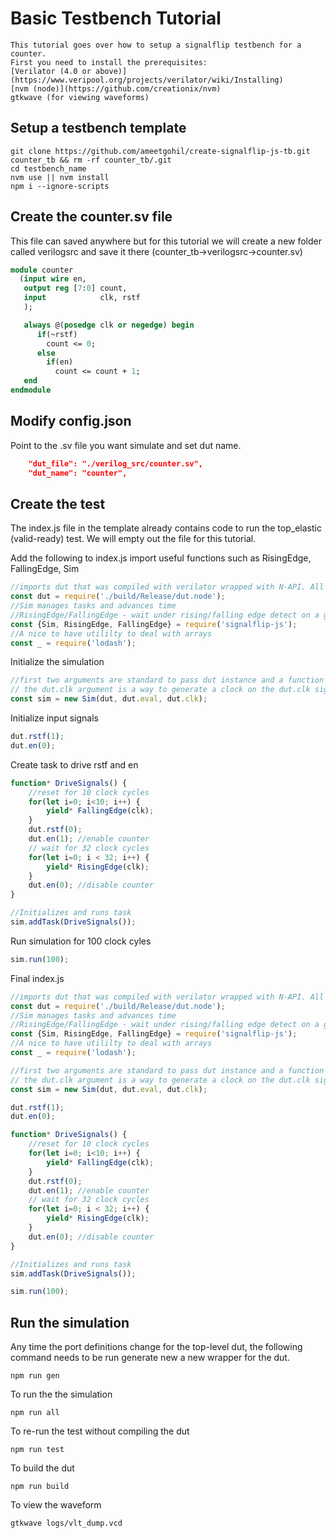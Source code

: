 # Basic Testbench Tutorial
	This tutorial goes over how to setup a signalflip testbench for a counter.
	First you need to install the prerequisites: 
	[Verilator (4.0 or above)](https://www.veripool.org/projects/verilator/wiki/Installing)
	[nvm (node)](https://github.com/creationix/nvm)
	gtkwave (for viewing waveforms)
	
## Setup a testbench template
```
git clone https://github.com/ameetgohil/create-signalflip-js-tb.git counter_tb && rm -rf counter_tb/.git
cd testbench_name
nvm use || nvm install
npm i --ignore-scripts
```

## Create the counter.sv file
This file can saved anywhere but for this tutorial we will create a new folder called verilogsrc and save it there (counter_tb->verilogsrc->counter.sv)
```systemverilog
module counter
  (input wire en,
   output reg [7:0] count,
   input            clk, rstf
   );

   always @(posedge clk or negedge) begin
      if(~rstf)
        count <= 0;
      else
        if(en)
          count <= count + 1;
   end
endmodule
```

## Modify config.json
Point to the .sv file you want simulate and set dut name.
```json
    "dut_file": "./verilog_src/counter.sv",
    "dut_name": "counter",
```

## Create the test
The index.js file in the template already contains code to run the top_elastic (valid-ready) test. We will empty out the file for this tutorial.

Add the following to index.js import useful functions such as RisingEdge, FallingEdge, Sim
```javascript
//imports dut that was compiled with verilator wrapped with N-API. All top level signals are accessible via this import
const dut = require('./build/Release/dut.node');
//Sim manages tasks and advances time
//RisingEdge/FallingEdge - wait under rising/falling edge detect on a given signal
const {Sim, RisingEdge, FallingEdge} = require('signalflip-js');
//A nice to have utililty to deal with arrays
const _ = require('lodash');
```
Initialize the simulation
```javascript
//first two arguments are standard to pass dut instance and a function to advance time
// the dut.clk argument is a way to generate a clock on the dut.clk signal
const sim = new Sim(dut, dut.eval, dut.clk); 
```

Initialize input signals
```javascript
dut.rstf(1); 
dut.en(0);
```

Create task to drive rstf and en
```javascript
function* DriveSignals() {
	//reset for 10 clock cycles
	for(let i=0; i<10; i++) {
		yield* FallingEdge(clk);
	}
	dut.rstf(0);
	dut.en(1); //enable counter
	// wait for 32 clock cycles
	for(let i=0; i < 32; i++) {
		yield* RisingEdge(clk);
	}
	dut.en(0); //disable counter
}

//Initializes and runs task
sim.addTask(DriveSignals());
```

Run simulation for 100 clock cyles
```javascript
sim.run(100);
```

Final index.js
```javascript
//imports dut that was compiled with verilator wrapped with N-API. All top level signals are accessible via this import
const dut = require('./build/Release/dut.node');
//Sim manages tasks and advances time
//RisingEdge/FallingEdge - wait under rising/falling edge detect on a given signal
const {Sim, RisingEdge, FallingEdge} = require('signalflip-js');
//A nice to have utililty to deal with arrays
const _ = require('lodash');

//first two arguments are standard to pass dut instance and a function to advance time
// the dut.clk argument is a way to generate a clock on the dut.clk signal
const sim = new Sim(dut, dut.eval, dut.clk); 

dut.rstf(1); 
dut.en(0);

function* DriveSignals() {
	//reset for 10 clock cycles
	for(let i=0; i<10; i++) {
		yield* FallingEdge(clk);
	}
	dut.rstf(0);
	dut.en(1); //enable counter
	// wait for 32 clock cycles
	for(let i=0; i < 32; i++) {
		yield* RisingEdge(clk);
	}
	dut.en(0); //disable counter
}

//Initializes and runs task
sim.addTask(DriveSignals());

sim.run(100);
```

## Run the simulation
Any time the port definitions change for the top-level dut, the following command needs to be run generate new a new wrapper for the dut.
```
npm run gen
```
To run the the simulation
```
npm run all
```

To re-run the test without compiling the dut
```
npm run test
```

To build the dut
```
npm run build
```

To view the waveform
```
gtkwave logs/vlt_dump.vcd
```

